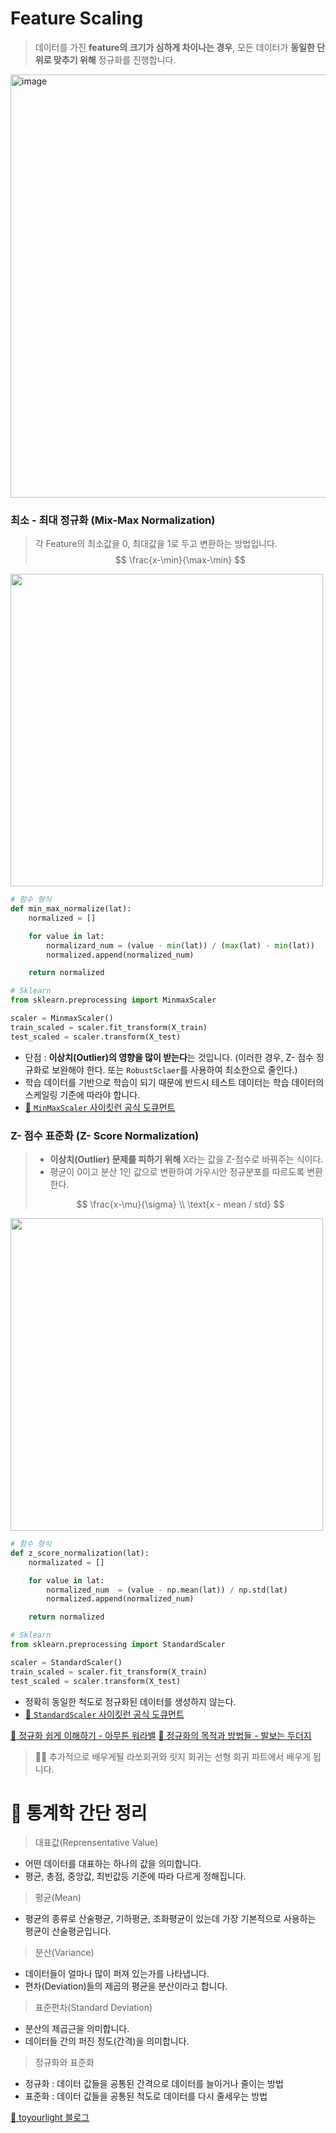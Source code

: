 # Feature Scaling
> 데이터를 가진 **feature의 크기가 심하게 차이나는 경우**, 모든 데이터가 **동일한 단위로 맞추기 위해** 정규화를 진행합니다.

<img width="677" alt="image" src="https://user-images.githubusercontent.com/55238671/210356646-f41545a0-8edd-4601-bf02-6306e48a9ebc.png">


### 최소 - 최대 정규화 (Mix-Max Normalization)
> 각 Feature의 최소값을 0, 최대값을 1로 두고 변환하는 방법입니다.
> $$ \frac{x-\min}{\max-\min} $$

<img src="https://user-images.githubusercontent.com/55238671/210356484-825565da-7dd5-4ff3-9e26-c99754151962.png" width=500>

```py
# 함수 형식
def min_max_normalize(lat):
    normalized = []

    for value in lat:
        normalizard_num = (value - min(lat)) / (max(lat) - min(lat))
        normalized.append(normalized_num)

    return normalized

# Sklearn
from sklearn.preprocessing import MinmaxScaler

scaler = MinmaxScaler()
train_scaled = scaler.fit_transform(X_train)
test_scaled = scaler.transform(X_test)


```
- 단점 : **이상치(Outlier)의 영향을 많이 받는다**는 것입니다. (이러한 경우, Z- 점수 정규화로 보완해야 한다. 또는 `RobustSclaer`를 사용하여 최소한으로 줄인다.)
- 학습 데이터를 기반으로 학습이 되기 때문에 반드시 테스트 데이터는 학습 데이터의 스케일링 기준에 따라야 합니다.
- [🔗 `MinMaxScaler` 사이킷런 공식 도큐먼트](https://scikit-learn.org/stable/modules/generated/sklearn.preprocessing.MinMaxScaler.html#sklearn.preprocessing.MinMaxScaler)

### Z- 점수 표준화 (Z- Score Normalization)
> - **이상치(Outlier) 문제를 피하기 위해** X라는 값을 Z-점수로 바꿔주는 식이다.
> - 평균이 0이고 분산 1인 값으로 변환하여 가우시안 정규분포를 따르도록 변환한다. 
> 
> $$ \frac{x-\mu}{\sigma} \\ \text{x - mean / std}  $$

<img src="https://user-images.githubusercontent.com/55238671/210356557-a32ff9e0-adf5-4dd8-b86b-d8875424451c.png" width=500>

```py
# 함수 형식
def z_score_normalization(lat):
    normalizated = []

    for value in lat:
        normalized_num  = (value - np.mean(lat)) / np.std(lat)
        normalized.append(normalized_num)

    return normalized

# Sklearn
from sklearn.preprocessing import StandardScaler

scaler = StandardScaler()
train_scaled = scaler.fit_transform(X_train)
test_scaled = scaler.transform(X_test)
```
- 정확히 동일한 척도로 정규화된 데이터를 생성하지 않는다. 
- [🔗 `StandardScaler` 사이킷런 공식 도큐먼트](https://scikit-learn.org/stable/modules/generated/sklearn.preprocessing.StandardScaler.html)

[🔗 정규화 쉽게 이해하기 - 아무튼 워라밸](https://hleecaster.com/ml-normalization-concept/)
[🔗 정규화의 목적과 방법들 - 발보는 두더지](https://mole-starseeker.tistory.com/31)

> 🙋‍♂️ 추가적으로 배우게될 라쏘회귀와 릿지 회귀는 선형 회귀 파트에서 배우게 됩니다. 


# 📌 통계학 간단 정리
> 대표값(Reprensentative Value)
- 어떤 데이터를 대표하는 하나의 값을 의미합니다.
- 평균, 총점, 중앙값, 최빈값등 기준에 따라 다르게 정해집니다.

> 평균(Mean)
- 평균의 종류로 산술평균, 기하평균, 조화평균이 있는데 가장 기본적으로 사용하는 평균이 산술평균입니다.

> 분산(Variance)
- 데이터들이 얼마나 많이 퍼져 있는가를 나타냅니다.
- 편차(Deviation)들의 제곱의 평균을 분산이라고 합니다.

> 표준편차(Standard Deviation)
- 분산의 제곱근을 의미합니다.
- 데이터들 간의 퍼진 정도(간격)을 의미합니다. 

> 정규화와 표준화
- 정규화 : 데이터 값들을 공통된 간격으로 데이터를 늘이거나 줄이는 방법
- 표준화 : 데이터 값들을 공통된 척도로 데이터를 다시 줄세우는 방법


[🔗 toyourlight 블로그](https://toyourlight.tistory.com/36)
